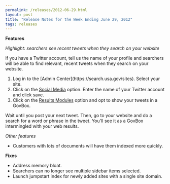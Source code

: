 ```yaml
---
permalink: /releases/2012-06-29.html
layout: post
title: "Release Notes for the Week Ending June 29, 2012"
tags: releases
---
```

<p><strong>Features</strong></p>
<p><em>Highlight: searchers see recent tweets when they search on your website</em></p>
<p>If you have a Twitter account, tell us the name of your profile and searchers will be able to find relevant, recent tweets when they search on your website.</p>
<ol><li>Log in to the [Admin Center](https://search.usa.gov/sites). Select your site.</li>
<li>Click on the <a href="/manual/social-media.html">Social Media</a> option. Enter the name of your Twitter account and click save.</li>
<li>Click on the <a href="/manual/results-modules.html">Results Modules</a> option and opt to show your tweets in a GovBox.</li>
</ol><p>Wait until you post your next tweet. Then, go to your website and do a search for a word or phrase in the tweet. You'll see it as a GovBox intermingled with your web results.</p>
<p><em>Other features</em></p>
<ul><li>Customers with lots of documents will have them indexed more quickly.</li>
</ul><p><strong>Fixes</strong></p>
<ul><li>Address memory bloat.</li>
<li>Searchers can no longer see multiple sidebar items selected.</li>
<li>Launch jumpstart index for newly added sites with a single site domain.</li>
</ul>
